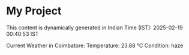 # My Project

This content is dynamically generated in Indian Time (IST): 2025-02-19 00:40:53 IST


Current Weather in Coimbatore:
Temperature: 23.88 °C
Condition: haze
